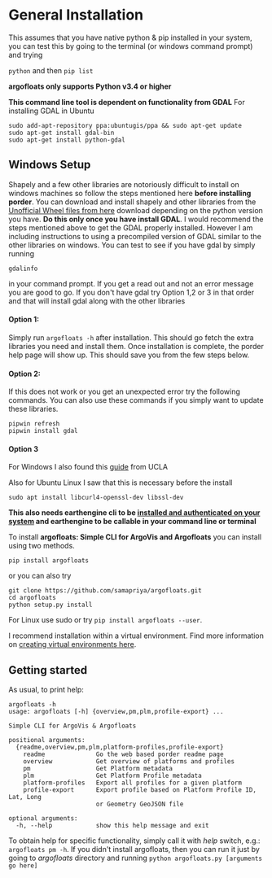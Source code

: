 # General Installation

This assumes that you have native python & pip installed in your system, you can test this by going to the terminal (or windows command prompt) and trying

```python``` and then ```pip list```

**argofloats only supports Python v3.4 or higher**


**This command line tool is dependent on functionality from GDAL**
For installing GDAL in Ubuntu
```
sudo add-apt-repository ppa:ubuntugis/ppa && sudo apt-get update
sudo apt-get install gdal-bin
sudo apt-get install python-gdal
```
## Windows Setup
Shapely and a few other libraries are notoriously difficult to install on windows machines so follow the steps mentioned here **before installing porder**. You can download and install shapely and other libraries from the [Unofficial Wheel files from here](https://www.lfd.uci.edu/~gohlke/pythonlibs) download depending on the python version you have. **Do this only once you have install GDAL**. I would recommend the steps mentioned above to get the GDAL properly installed. However I am including instructions to using a precompiled version of GDAL similar to the other libraries on windows. You can test to see if you have gdal by simply running

```gdalinfo```

in your command prompt. If you get a read out and not an error message you are good to go. If you don't have gdal try Option 1,2 or 3 in that order and that will install gdal along with the other libraries

#### Option 1:
Simply run ```argofloats -h``` after installation. This should go fetch the extra libraries you need and install them. Once installation is complete, the porder help page will show up. This should save you from the few steps below.

#### Option 2:
If this does not work or you get an unexpected error try the following commands. You can also use these commands if you simply want to update these libraries.

```
pipwin refresh
pipwin install gdal
```

#### Option 3
For Windows I also found this [guide](https://webcache.googleusercontent.com/search?q=cache:UZWc-pnCgwsJ:https://sandbox.idre.ucla.edu/sandbox/tutorials/installing-gdal-for-windows+&cd=4&hl=en&ct=clnk&gl=us) from UCLA

Also for Ubuntu Linux I saw that this is necessary before the install

```sudo apt install libcurl4-openssl-dev libssl-dev```

**This also needs earthengine cli to be [installed and authenticated on your system](https://developers.google.com/earth-engine/python_install_manual) and earthengine to be callable in your command line or terminal**

To install **argofloats: Simple CLI for ArgoVis and Argofloats** you can install using two methods.

```pip install argofloats```

or you can also try

```
git clone https://github.com/samapriya/argofloats.git
cd argofloats
python setup.py install
```
For Linux use sudo or try ```pip install argofloats --user```.

I recommend installation within a virtual environment. Find more information on [creating virtual environments here](https://docs.python.org/3/library/venv.html).

## Getting started

As usual, to print help:

```
argofloats -h
usage: argofloats [-h] {overview,pm,plm,profile-export} ...

Simple CLI for ArgoVis & Argofloats

positional arguments:
  {readme,overview,pm,plm,platform-profiles,profile-export}
    readme              Go the web based porder readme page
    overview            Get overview of platforms and profiles
    pm                  Get Platform metadata
    plm                 Get Platform Profile metadata
    platform-profiles   Export all profiles for a given platform
    profile-export      Export profile based on Platform Profile ID, Lat, Long
                        or Geometry GeoJSON file

optional arguments:
  -h, --help            show this help message and exit
```

To obtain help for specific functionality, simply call it with _help_ switch, e.g.: `argofloats pm -h`. If you didn't install argofloats, then you can run it just by going to *argofloats* directory and running `python argofloats.py [arguments go here]`
